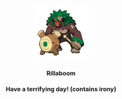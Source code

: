 <p align="center">
    <img src="https://raw.githubusercontent.com/PokeAPI/sprites/master/sprites/pokemon/812.png" width="150" height="150">
</p>
<h3 align="center"> <b>Rillaboom</b></h3>
<h3 align="center">Have a terrifying day! (contains irony)</h3>
